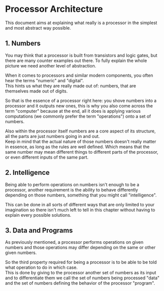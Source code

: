 # Processor Architecture

This document aims at explaining what really is a processor in the simplest and most abstract way possible.

## 1. Numbers

You may think that a processor is built from transistors and logic gates, but there are many counter examples out there.
To fully explain the whole picture we need another level of abstraction.  

When it comes to processors and similar modern components, you often hear the terms "numeric" and "digital".  
This hints us what they are really made out of: numbers, that are themselves made out of digits.  

So that is the essence of a processor right here: you shove numbers into a processor and it outputs new ones, this is why you also come across the term "computer" because at the end, all it does is applying various computations (we commonly prefer the term "operations") onto a set of numbers.  

Also within the processor itself numbers are a core aspect of its structure, all the parts are just numbers going in and out.  
Keep in mind that the actual nature of those numbers doesn't really matter in essence, as long as the rules are well defined. Which means that the same number may mean different things to different parts of the processor, or even different inputs of the same part.

## 2. Intelligence

Being able to perform operations on numbers isn't enough to be a processor, another requirement is the ability to behave differently depending on those numbers, something that you might call "intelligence".

This can be done in all sorts of different ways that are only limited to your imagination so there isn't much left to tell in this chapter without having to explain every possible solutions.

## 3. Data and Programs

As previously mentioned, a processor performs operations on given numbers and those operations may differ depending on the same or other given numbers.

So the third property required for being a processor is to be able to be told what operation to do in which case.  
This is done by giving to the processor another set of numbers as its input and to differentiate them we call the set of numbers being processed "data" and the set of numbers defining the behavior of the processor "program".

